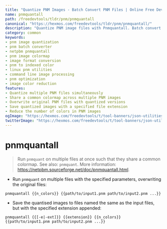 ```yaml
---
title: "Quantize PNM Images - Batch Convert PNM Files | Online Free DevTools by Hexmos"
name: pnmquantall
path: /freedevtools/tldr/pnm/pnmquantall
canonical: "https://hexmos.com/freedevtools/tldr/pnm/pnmquantall/"
description: "Quantize PNM image files with Pnmquantall. Batch convert multiple PNM images to a shared colormap. Free online tool, no registration required."
category: common
keywords:
- pnm image quantization
- pnm batch converter
- netpbm pnmquantall
- pnm image colormap
- image format conversion
- pnm to indexed color
- linux pnm utilities
- command line image processing
- pnm optimization
- image color reduction
features:
- Quantize multiple PNM files simultaneously
- Share a common colormap across multiple PNM images
- Overwrite original PNM files with quantized versions
- Save quantized images with a specified file extension
- Reduce the number of colors in PNM images
ogImage: "https://hexmos.com/freedevtools/t/tool-banners/json-utilities-banner.png"
twitterImage: "https://hexmos.com/freedevtools/t/tool-banners/json-utilities-banner.png"
---
```


# pnmquantall

> Run `pnmquant` on multiple files at once such that they share a common colormap.
> See also: `pnmquant`.
> More information: <https://netpbm.sourceforge.net/doc/pnmquantall.html>.

- Run `pnmquant` on multiple files with the specified parameters, overwriting the original files:

`pnmquantall {{n_colors}} {{path/to/input1.pnm path/to/input2.pnm ...}}`

- Save the quantised images to files named the same as the input files, but with the specified extension appended:

`pnmquantall {{[-e|-ext]}} {{extension}} {{n_colors}} {{path/to/input1.pnm path/to/input2.pnm ...}}`

